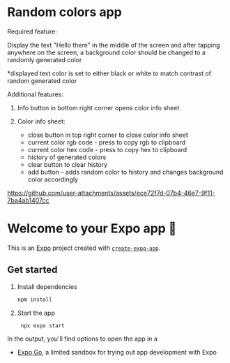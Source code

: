 # Random colors app

Required feature:

Display the text "Hello there" in the middle of the screen and after tapping anywhere on the screen, a background color should be changed to a randomly generated color

\*displayed text color is set to either black or white to match contrast of random generated color

Additional features:

1. Info button in bottom right corner opens color info sheet

2. Color info sheet:
   - close button in top right corner to close color info sheet
   - current color rgb code - press to copy rgb to clipboard
   - current color hex code - press to copy hex to clipboard
   - history of generated colors
   - clear button to clear history
   - add button - adds random color to history and changes background color accordingly
  


https://github.com/user-attachments/assets/ece72f7d-07b4-46e7-9f11-7ba4ab1407cc



# Welcome to your Expo app 👋

This is an [Expo](https://expo.dev) project created with [`create-expo-app`](https://www.npmjs.com/package/create-expo-app).

## Get started

1. Install dependencies

   ```bash
   npm install
   ```

2. Start the app

   ```bash
    npx expo start
   ```

In the output, you'll find options to open the app in a

- [Expo Go](https://expo.dev/go), a limited sandbox for trying out app development with Expo
